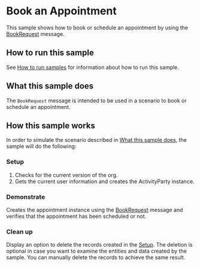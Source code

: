 # Book an Appointment

This sample shows how to book or schedule an appointment by using the [BookRequest](https://learn.microsoft.com/dotnet/api/microsoft.crm.sdk.messages.bookrequest) message.

## How to run this sample

See [How to run samples](https://github.com/microsoft/PowerApps-Samples/blob/master/dataverse/README.md) for information about how to run this sample.

## What this sample does

The `BookRequest` message is intended to be used in a scenario to book or schedule an appointment.

## How this sample works

In order to simulate the scenario described in [What this sample does](#what-this-sample-does), the sample will do the following:

### Setup

1. Checks for the current version of the org.
1. Gets the current user information and creates the ActivityParty instance.

### Demonstrate

Creates the appointment instance using the [BookRequest](https://learn.microsoft.com/dotnet/api/microsoft.crm.sdk.messages.bookrequest) message and verifies that the appointment has been scheduled or not.

### Clean up

Display an option to delete the records created in the [Setup](#setup). The deletion is optional in case you want to examine the entities and data created by the sample. You can manually delete the records to achieve the same result.
